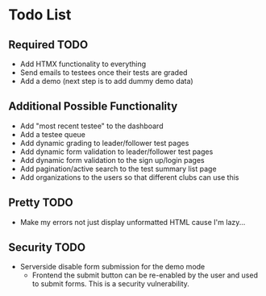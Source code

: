 # Todo List

## Required TODO
- Add HTMX functionality to everything
- Send emails to testees once their tests are graded
- Add a demo (next step is to add dummy demo data)

## Additional Possible Functionality
- Add "most recent testee" to the dashboard
- Add a testee queue
- Add dynamic grading to leader/follower test pages
- Add dynamic form validation to leader/follower test pages
- Add dynamic form validation to the sign up/login pages
- Add pagination/active search to the test summary list page
- Add organizations to the users so that different clubs can use this

## Pretty TODO
- Make my errors not just display unformatted HTML cause I'm lazy...

## Security TODO
- Serverside disable form submission for the demo mode
    - Frontend the submit button can be re-enabled by the user and used to submit forms. This is a security vulnerability.


